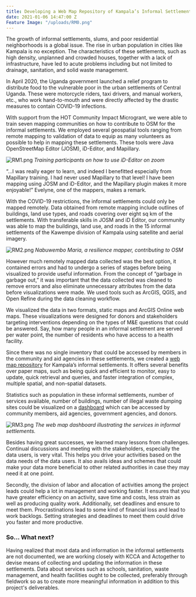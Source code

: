 ```yaml
---
title: Developing a Web Map Repository of Kampala’s Informal Settlements
date: 2021-01-06 14:47:00 Z
Feature Image: "/uploads/RM0.png"
---
```


The growth of informal settlements, slums, and poor residential neighborhoods is a global issue. The rise in urban population in cities like Kampala is no exception. The characteristics of these settlements, such as high density, unplanned and crowded houses, together with a lack of infrastructure, have led to acute problems including but not limited to drainage, sanitation, and solid waste management. 
 
In April 2020, the Uganda government launched a relief program to distribute food to the vulnerable poor in the urban settlements of Central Uganda. These were motorcycle riders, taxi drivers, and manual workers, etc., who work hand-to-mouth and were directly affected by the drastic measures to contain COVID-19 infections.

With support from the HOT Community Impact Microgrant, we were able to train seven mapping communities on how to contribute to OSM for the informal settlements. We employed several geospatial tools ranging from remote mapping to validation of data to equip as many volunteers as possible to help in mapping these settlements. These tools were Java OpenStreetMap Editor (JOSM), iD-Editor, and Mapillary.

![RM1.png](/uploads/RM1.png)
*Training participants on how to use iD-Editor on zoom*

“...I was really eager to learn, and indeed I benefitted especially from Mapillary training. I had never used Mapillary to that level! I have been mapping using JOSM and iD-Editor, and the Mapillary plugin makes it more enjoyable!” Evelyne, one of the mappers, makes a remark.

With the COVID-19 restrictions, the informal settlements could only be mapped remotely.  Data obtained from remote mapping include outlines of buildings, land use types, and roads covering over eight sq km of the settlements. With transferable skills in JOSM and iD Editor, our community was able to map the buildings, land use, and roads in the 15 informal settlements of the Kawempe division of Kampala using satellite and aerial imagery.

![RM2.png](/uploads/RM2.png)
*Nabuwembo Maria, a resilience mapper, contributing to OSM*

However much remotely mapped data collected was the best option, it contained errors and had to undergo a series of stages before being visualized to provide useful information. From the concept of “garbage in garbage out,” it was important that the data collected was cleaned to remove errors and also eliminate unnecessary attributes from the data before visualizations were made. We used tools such as ArcGIS, QGIS, and Open Refine during the data cleaning workflow.

We visualized the data in two formats, static maps and ArcGIS Online web maps. These visualizations were designed for donors and stakeholders targeting interventions depending on the types of M&E questions that could be answered. Say, how many people in an informal settlement are served per water point, the number of residents who have access to a health facility.

Since there was no single inventory that could be accessed by members in the community and aid agencies in these settlements, we created a [web map repository](https://africageoportal.maps.arcgis.com/apps/MapSeries/index.html?appid=f896403797534c73bbc6250a645b97a2) for Kampala’s informal settlements. It offers several benefits over paper maps, such as being quick and efficient to monitor, easy to update, quick retrieval and queries, and faster integration of complex, multiple spatial, and non-spatial datasets.

Statistics such as population in these informal settlements, number of services available, number of buildings, number of illegal waste dumping sites could be visualized on a [dashboard](https://africageoportal.maps.arcgis.com/apps/dashboards/c01c6749d7d14d98a45ba43142a33ce7) which can be accessed by community members, aid agencies, government agencies, and donors. 

![RM3.png](/uploads/RM3.png)
*The web map dashboard illustrating the services in informal settlements.*

Besides having great successes, we learned many lessons from challenges. Continual discussions and meeting with the stakeholders, especially the data users, is very vital. This helps you drive your activities based on the data needs of the data users. It also avails ideas and schemes that could make your data more beneficial to other related authorities in case they may need it at one point.

Secondly, the division of labor and allocation of activities among the project leads could help a lot in management and working faster. It ensures that you have greater efficiency on an activity, save time and costs, less strain as well as producing quality work. Additionally, set deadlines and ensure to meet them. Procrastinations lead to some kind of financial loss and lead to work backlogs. Setting strategies and deadlines to meet them could drive you faster and more productive.

### So... What next?

Having realized that most data and information in the informal settlements are not documented, we are working closely with KCCA and Actogether to devise means of collecting and updating the information in these settlements. Data about services such as schools, sanitation, waste management, and health facilities ought to be collected, preferably through fieldwork so as to create more meaningful information in addition to this project's deliverables.
